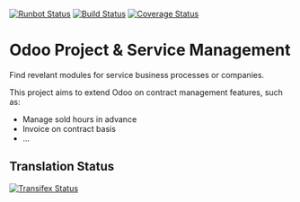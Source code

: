 [![Runbot Status](https://runbot.odoo-community.org/runbot/badge/flat/140/8.0.svg)](https://runbot.odoo-community.org/runbot/repo/github-com-oca-project-140)
[![Build Status](https://travis-ci.org/OCA/project.svg?branch=8.0)](https://travis-ci.org/OCA/project)
[![Coverage Status](https://coveralls.io/repos/OCA/project/badge.svg?branch=8.0)](https://coveralls.io/r/OCA/project?branch=8.0)

Odoo Project & Service Management
=================================

Find revelant modules for service business processes or companies.

This project aims to extend Odoo on contract management features, such as:

  * Manage sold hours in advance
  * Invoice on contract basis
  * ...

Translation Status
------------------
[![Transifex Status](https://www.transifex.com/projects/p/OCA-project-8-0/chart/image_png)](https://www.transifex.com/projects/p/OCA-project-8-0)
